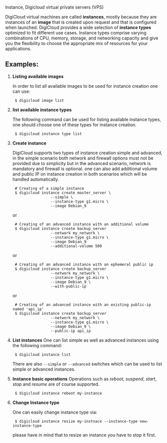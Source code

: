 Instance, Digicloud virtual private servers (VPS)

DigiCloud virtual machines are called **instances**, mostly because they are instances of an 
**image** that is created upon request and that is configured when launched. 
DigiCloud provides a wide selection of **instance types** optimized to fit different use cases. 
Instance types comprise varying combinations of CPU, memory, storage, and networking capacity and 
give you the flexibility to choose the appropriate mix of resources for your applications.


## Examples:

1. **Listing available images**

    In order to list all available images to be used for instance creation one can use:

        $ digicloud image list
2. **list available instance types**

    The following command can be used for listing available instance types, one should choose one of
    these types for instance creation.

        $ digicloud instance type list
3. **Create instance**
    
    DigiCloud supports two types of instance creation simple and advanced, in the simple scenario
    both network and firewall options must not be provided due to simplicity but in the advanced 
    scenario, network is mandatory and firewall is optional. one can also add additional 
    volume and public IP on instance creation in both scenarios which will be handled automatically.

        # Creating of a simple instance
        $ digicloud instance create master_server \
                        --simple \
                        --instance-type g1.micro \
                        --image Debian_9
    or

        # Creating of an advanced instance with an additional volume
        $ digicloud instance create backup_server
                        --network my_network \
                        --instance-type g1.micro \
                        --image Debian_9
                        --additional-volume 500

    or

        # Creating of an advanced instance with an ephemeral public ip
        $ digicloud instance create backup_server
                        --network my_network \
                        --instance-type g1.micro \
                        --image Debian_9 \
                        --with-public-ip

    or

        # Creating of an advanced instance with an existing public-ip named 'api_ip'
        $ digicloud instance create backup_server
                        --network my_network \
                        --instance-type g1.micro \
                        --image Debian_9 \
                        --public-ip api_ip

4. **List instances**
    One can list simple as well as advanced instances using the following command:

        $ digicloud instance list        

    There are also `--simple` or `--advanced` switches which can be used to list simple or advanced
    instances.

5. **Instance basic operations**
    Operations such as *reboot*, *suspend*, *start*, *stop* and *resume* are of course supported.

        $ digicloud instance reboot my-instance

6. **Change Instance type**
    
    One can easily change instance type via: 
    
        $ digicloud instance resize my-instnace --instance-type new-instance-type    

    please have in mind that to resize an instance you have to stop it first.
